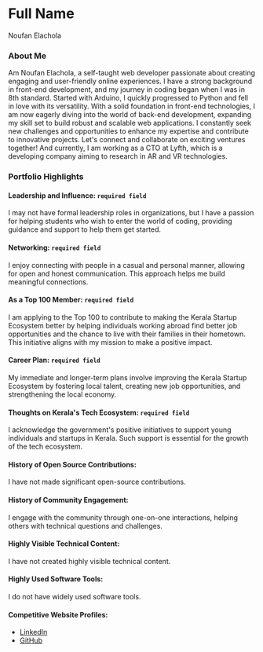 # Full Name
Noufan Elachola

### About Me
Am Noufan Elachola, a self-taught web developer passionate about creating engaging and user-friendly online experiences. I have a strong background in front-end development, and my journey in coding began when I was in 8th standard. Started with Arduino, I quickly progressed to Python and fell in love with its versatility. With a solid foundation in front-end technologies, I am now eagerly diving into the world of back-end development, expanding my skill set to build robust and scalable web applications. I constantly seek new challenges and opportunities to enhance my expertise and contribute to innovative projects. Let's connect and collaborate on exciting ventures together! And currently, I am working as a CTO at Lyfth, which is a developing company aiming to research in AR and VR technologies.

### Portfolio Highlights

#### Leadership and Influence: `required field`
I may not have formal leadership roles in organizations, but I have a passion for helping students who wish to enter the world of coding, providing guidance and support to help them get started.

#### Networking: `required field`
I enjoy connecting with people in a casual and personal manner, allowing for open and honest communication. This approach helps me build meaningful connections.

#### As a Top 100 Member: `required field`
I am applying to the Top 100 to contribute to making the Kerala Startup Ecosystem better by helping individuals working abroad find better job opportunities and the chance to live with their families in their hometown. This initiative aligns with my mission to make a positive impact.

#### Career Plan: `required field`
My immediate and longer-term plans involve improving the Kerala Startup Ecosystem by fostering local talent, creating new job opportunities, and strengthening the local economy.

#### Thoughts on Kerala's Tech Ecosystem: `required field`
I acknowledge the government's positive initiatives to support young individuals and startups in Kerala. Such support is essential for the growth of the tech ecosystem.

#### History of Open Source Contributions:
I have not made significant open-source contributions.

#### History of Community Engagement:
I engage with the community through one-on-one interactions, helping others with technical questions and challenges.

#### Highly Visible Technical Content:
I have not created highly visible technical content.

#### Highly Used Software Tools:
I do not have widely used software tools.

#### Competitive Website Profiles:
- [LinkedIn](www.linkedin.com/in/noufan-elachola-32228a1b0)
- [GitHub](https://github.com/noufanelachola)
